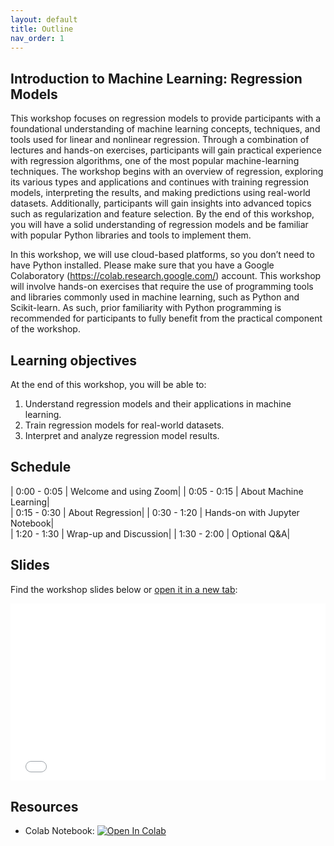 ```yaml
---
layout: default
title: Outline
nav_order: 1
---
```


## Introduction to Machine Learning: Regression Models

This workshop focuses on regression models to provide participants with a foundational understanding of machine learning concepts, techniques, and tools used for linear and nonlinear regression. Through a combination of lectures and hands-on exercises, participants will gain practical experience with regression algorithms, one of the most popular machine-learning techniques. The workshop begins with an overview of regression, exploring its various types and applications and continues with training regression models, interpreting the results, and making predictions using real-world datasets. Additionally, participants will gain insights into advanced topics such as regularization and feature selection. By the end of this workshop, you will have a solid understanding of regression models and be familiar with popular Python libraries and tools to implement them.

In this workshop, we will use cloud-based platforms, so you don’t need to have Python installed. Please make sure that you have a Google Colaboratory (https://colab.research.google.com/) account. This workshop will involve hands-on exercises that require the use of programming tools and libraries commonly used in machine learning, such as Python and Scikit-learn. As such, prior familiarity with Python programming is recommended for participants to fully benefit from the practical component of the workshop.

## Learning objectives

At the end of this workshop, you will be able to:
1. Understand regression models and their applications in machine learning.
2. Train regression models for real-world datasets.
3. Interpret and analyze regression model results. 

## Schedule

| 0:00 - 0:05 | Welcome and using Zoom|
| 0:05 - 0:15 | About Machine Learning|  
| 0:15 - 0:30 | About Regression|
| 0:30 - 1:20 | Hands-on with Jupyter Notebook|   
| 1:20 - 1:30 | Wrap-up and Discussion|
| 1:30 - 2:00 | Optional Q&A|

## Slides
Find the workshop slides below or <a href="slides/introduction.html" target="_blank">open it in a new tab</a>:

<div style="overflow: hidden;
  padding-top: 56.25%;
  position: relative">
  <iframe src="slides/introduction.html" title="demo embedded slide deck" scrolling="no" frameborder="0"
    style="border: 0;
   height: 100%;
   left: 0;
   position: absolute;
   top: 0;
   width: 100%;">
   <p>Your browser does not support iframes.</p>
 </iframe>
</div>

## Resources
* Colab Notebook: <a target="_blank" href="https://colab.research.google.com/github/ubc-library-rc/intro-machine-learning/blob/main/Examples/Regression_examples.ipynb">
  <img src="https://colab.research.google.com/assets/colab-badge.svg" alt="Open In Colab"/>
</a>

